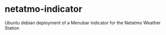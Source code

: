 # netatmo-indicator
Ubuntu debian deployment of a Menubar indicator for the Netatmo Weather Station
